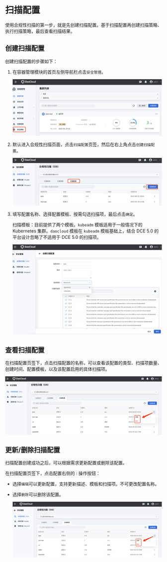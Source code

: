 # 扫描配置

使用合规性扫描的第一步，就是先创建扫描配置。基于扫描配置再创建扫描策略、执行扫描策略，最后查看扫描结果。

## 创建扫描配置

创建扫描配置的步骤如下：

1. 在容器管理模块的首页左侧导航栏点击`安全管理`。

    ![安全管理](../../images/security01.png)

2. 默认进入合规性扫描页面，点击`扫描配置`页签，然后在右上角点击`创建扫描配置`。
  
    ![安全管理](../../images/security02.png)

3. 填写配置名称、选择配置模板、按需勾选扫描项，最后点击`确定`。

    扫描模板：目前提供了两个模板。`kubeadm` 模板适用于一般情况下的 Kubernetes 集群。`daocloud` 模板在 `kubeadm` 模板基础上，结合 DCE 5.0 的平台设计忽略了不适用于 DCE 5.0 的扫描项。

    ![安全管理](../../images/security03.png)

## 查看扫描配置

在扫描配置页签下，点击扫描配置的名称，可以查看该配置的类型、扫描项数量、创建时间、配置模板，以及该配置启用的具体扫描项。

![安全管理](../../images/security04.png)

## 更新/删除扫描配置

扫描配置创建成功之后，可以根据需求更新配置或删除该配置。

在扫描配置页签下，点击配置右侧的 `ⵗ` 操作按钮：

- 选择`编辑`可以更新配置，支持更新描述、模板和扫描项。不可更改配置名称。
- 选择`删除`可以删除该配置。

    ![安全管理](../../images/security04.png)
